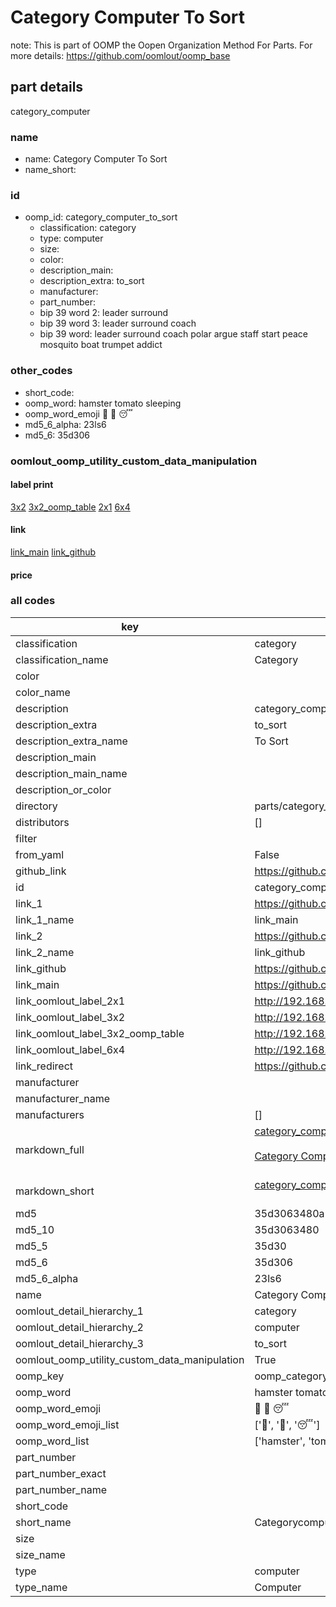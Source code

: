 # Category Computer To Sort  

note: This is part of OOMP the Oopen Organization Method For Parts. For more details: https://github.com/oomlout/oomp_base

##  part details
  



category_computer



### name
* name: Category Computer To Sort
* name_short: 
### id
* oomp_id: category_computer_to_sort
  * classification: category
  * type: computer
  * size: 
  * color: 
  * description_main: 
  * description_extra: to_sort
  * manufacturer: 
  * part_number: 
  * bip 39 word 2: leader surround
  * bip 39 word 3: leader surround coach
  * bip 39 word: leader surround coach polar argue staff start peace mosquito boat trumpet addict

### other_codes
* short_code: 
* oomp_word: hamster tomato sleeping
* oomp_word_emoji :hamster: :tomato: :sleeping:
* md5_6_alpha: 23ls6
* md5_6: 35d306






### oomlout_oomp_utility_custom_data_manipulation
#### label print
[3x2](http://192.168.1.245:1112/?label=oomp%2023ls6)
[3x2_oomp_table](http://192.168.1.108:1112/?label=oomp%2023ls6)
[2x1](http://192.168.1.242:1112/?label=oomp%2023ls6)
[6x4](http://192.168.1.55:1112/?label=oomp%2023ls6)    

#### link

[link_main](https://github.com/oomlout/oomlout_oomp_version_1_messy/tree/main/parts/category_computer_to_sort) [link_github](https://github.com/oomlout/oomlout_oomp_version_1_messy/tree/main/parts/category_computer_to_sort)                             

#### price







### all codes 
| key | value |  
| --- | --- |  
| classification | category |  
| classification_name | Category |  
| color |  |  
| color_name |  |  
| description | category_computer |  
| description_extra | to_sort |  
| description_extra_name | To Sort |  
| description_main |  |  
| description_main_name |  |  
| description_or_color |   |  
| directory | parts/category_computer_to_sort |  
| distributors | [] |  
| filter |  |  
| from_yaml | False |  
| github_link | https://github.com/oomlout/oomlout_oomp_part_src/tree/main/parts/category_computer_to_sort |  
| id | category_computer_to_sort |  
| link_1 | https://github.com/oomlout/oomlout_oomp_version_1_messy/tree/main/parts/category_computer_to_sort |  
| link_1_name | link_main |  
| link_2 | https://github.com/oomlout/oomlout_oomp_version_1_messy/tree/main/parts/category_computer_to_sort |  
| link_2_name | link_github |  
| link_github | https://github.com/oomlout/oomlout_oomp_version_1_messy/tree/main/parts/category_computer_to_sort |  
| link_main | https://github.com/oomlout/oomlout_oomp_version_1_messy/tree/main/parts/category_computer_to_sort |  
| link_oomlout_label_2x1 | http://192.168.1.242:1112/?label=oomp%2023ls6 |  
| link_oomlout_label_3x2 | http://192.168.1.245:1112/?label=oomp%2023ls6 |  
| link_oomlout_label_3x2_oomp_table | http://192.168.1.108:1112/?label=oomp%2023ls6 |  
| link_oomlout_label_6x4 | http://192.168.1.55:1112/?label=oomp%2023ls6 |  
| link_redirect | https://github.com/oomlout/oomlout_oomp_version_1_messy/tree/main/parts/category_computer_to_sort |  
| manufacturer |  |  
| manufacturer_name |  |  
| manufacturers | [] |  
| markdown_full | [category_computer_to_sort](none)<br>[](none)<br>[Category Computer To Sort](none)<br><br> |  
| markdown_short | [category_computer_to_sort](none)<br><br> |  
| md5 | 35d3063480a1da975005ca765976a3f4 |  
| md5_10 | 35d3063480 |  
| md5_5 | 35d30 |  
| md5_6 | 35d306 |  
| md5_6_alpha | 23ls6 |  
| name | Category Computer To Sort |  
| oomlout_detail_hierarchy_1 | category |  
| oomlout_detail_hierarchy_2 | computer |  
| oomlout_detail_hierarchy_3 | to_sort |  
| oomlout_oomp_utility_custom_data_manipulation | True |  
| oomp_key | oomp_category_computer_to_sort |  
| oomp_word | hamster tomato sleeping |  
| oomp_word_emoji | :hamster: :tomato: :sleeping: |  
| oomp_word_emoji_list | [':hamster:', ':tomato:', ':sleeping:'] |  
| oomp_word_list | ['hamster', 'tomato', 'sleeping'] |  
| part_number |  |  
| part_number_exact |  |  
| part_number_name |  |  
| short_code |  |  
| short_name | Categorycomputer |  
| size |  |  
| size_name |  |  
| type | computer |  
| type_name | Computer |  
